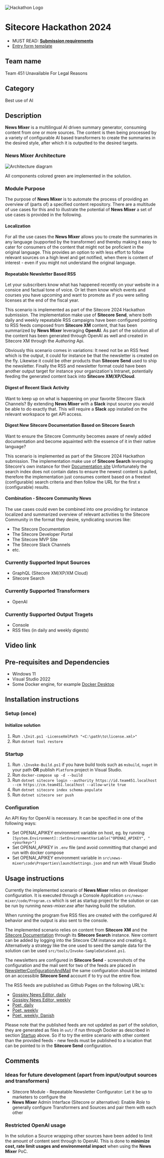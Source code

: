 ![Hackathon Logo](docs/images/hackathon.png?raw=true "Hackathon Logo")

# Sitecore Hackathon 2024

- MUST READ: **[Submission requirements](SUBMISSION_REQUIREMENTS.md)**
- [Entry form template](ENTRYFORM.md)

## Team name

Team 451 Unavailable For Legal Reasons

## Category

Best use of AI

## Description

**News Mixer** is a multilingual AI driven summary generator, consuming content from one or more sources. The content is then being processed by a variety of configurable AI based transformers to create the summaries in the desired style, after which it is outputted to the desired targets. 

### News Mixer Architecture

![Architecture diagram](docs/diagram/diagram.png)

All components colored green are implemented in the solution.

### Module Purpose

The purpose of **News Mixer** is to automate the process of providing an overview of (parts of) a specified content repository. There are a multitude of use cases for this and to illustrate the potential of **News Mixer** a set of use cases is provided in the following. 

#### Localization

For all the use cases the **News Mixer** allows you to create the summaries in any language (supported by the transformer) and thereby making it easy to cater for consumers of the content that might not be proficient in the original language. This provides an option to with less effort to follow relevant sources on a high level and get notified, when there is content of interest - even if you might not understand the original language. 

#### Repeatable Newsletter Based RSS

Let your subscribers know what has happened recently on your website in a consice and factual tone of voice. Or let them know which events and courses you have upcoming and want to promote as if you were selling licenses at the end of the fiscal year. 

This scenario is implemented as part of the Sitecore 2024 Hackathon submission. The implementation make use of **Sitecore Send**, where both daily and weekly repeatable RSS campaigns have been configured pointing to RSS feeds composed from **Sitecore XM** content, that has been summarized by **News Mixer** leveraging **OpenAI**. As part of the solution all of the content has been generated through OpenAI as well and created in Sitecore XM through the *Authoring* Api.    

Obviously this scenario comes in variations: It need not be an RSS feed which is the output, it could for instance be that the newsletter is created on the fly. Likewise it could be other products than **Sitecore Send** used to ship the newsletter. Finally the RSS and newsletter format could have been another output target for instance your organization's Intranet, potentially feeding the generated content back into **Sitecore XM/XP/Cloud**.

#### Digest of Recent Slack Activity

Want to keep up on what is happening on your favorite Sitecore Slack Channels? By extending **News Mixer** with a **Slack** input source you would be able to do exactly that. This will require a **Slack** app installed on the relevant workspace to get API access.

#### Digest New Sitecore Documentation Based on Sitecore Search

Want to ensure the Sitecore Community becomes aware of newly added documentation and become aquainted with the essence of it in their native language?

This scenario is implemented as part of the Sitecore 2024 Hackathon submission. The implementation make use of **Sitecore Search** leveraging Sitecore's own instance for their [Documentation site](https://doc.sitecore.com) Unfortunately the search index does not contain dates to ensure the newest content is pulled, therefore the implementation just consumes content based on a freetext (configurable) search criteria and then follow the URL for the first x (configurable) results.

#### Combination - Sitecore Community News

The use cases could even be combined into one providing for instance localized and summarized overview of relevant activities to the Sitecore Community in the format they desire, syndicating sources like:

- The Sitecore Documentation
- The Sitecore Developer Portal
- The Sitecore MVP Site
- The Sitecore Slack Channels
- etc.

### Currently Supported Input Sources

- GraphQL (Sitecore XM/XP/XM Cloud)
- Sitecore Search

### Currently Supported Transformers 

- OpenAI

### Currently Supported Output Tragets

- Console
- RSS files (in daily and weekly digests)

## Video link

<!-- TODO -->

## Pre-requisites and Dependencies

- Windows 11
- Visual Studio 2022
- Some Docker engine, for example [Docker Desktop](https://desktop.docker.com/win/stable/amd64/Docker%20Desktop%20Installer.exe)

## Installation instructions

### Setup (once)

#### Initialize solution

1. Run `.\Init.ps1 -LicenseXmlPath "<C:\path\to\license.xml>"`
1. Run `dotnet tool restore`

### Startup

1. Run `.\Invoke-Build.ps1` if you have build tools such as `msbuild`, `nuget` in your path **OR** publish `Platform` project in Visual Studio.
1. Run `docker-compose up -d --build`
1. Run `dotnet sitecore login --authority https://id.team451.localhost --cm https://cm.team451.localhost --allow-write true`
1. Run `dotnet sitecore index schema-populate`
1. Run `dotnet sitecore ser push`

### Configuration

An API Key for OpenAI is necessary. It can be specified in one of the following ways:
* Set OPENAI_APIKEY environment variable on host, eg. by running ``[System.Environment]::SetEnvironmentVariable("OPENAI_APIKEY", "<yourkey>")``
* Set OPENAI_APIKEY in ``.env`` file (and avoid committing that change) and run with docker compose
* Set OPENAI_APIKEY environment variable in ``src\news-mixer\code\Properties\launchSettings.json`` and run with Visual Studio

## Usage instructions

Currently the implemented scenario of **News Mixer** relies on developer configuration. It is executed through a Console Application ``src/news-mixer/code/Program.cs`` which is set as startup project for the solution or can be run by running *news-mixer.exe* after having build the solution. 

When running the program five RSS files are created with the configured AI behavior and the output is also sent to the console.

The implemented scenario relies on content from **Sitecore XM** and the [Sitecore Documentation](https://doc.sitecore.com) through its **Sitecore Search** instance. New content can be added by logging into the Sitecore CM instance and creating it. Alternatively a strategy like the one used to seed the sample data for the solution can be used ``src/tools/Invoke-SampleDataSeed.ps1``.

The newsletters are configured in **Sitecore Send** - screenshots of the configuration and the mail sent for two of the feeds are placed in [NewsletterConfigurationAndMail](docs/pdfs/NewsletterConfigurationAndMail.pdf) the same configuration should be imitated on an accessible **Sitecore Send** account if to try out the entire flow.

The RSS feeds are published as Github Pages on the following URL's: 

- [Gossipy News Editor, daily](https://sitecore-hackathon.github.io/2024-Team-451-Unavailable-For-Legal-Reasons/gossipy-daily-02-03-2024-en.rss)
- [Gossipy News Editor, weekly](https://sitecore-hackathon.github.io/2024-Team-451-Unavailable-For-Legal-Reasons/gossipy-weekly-week-9-en.rss)
- [Poet, daily](https://sitecore-hackathon.github.io/2024-Team-451-Unavailable-For-Legal-Reasons/poet-daily-02-03-2024.rss)
- [Poet, weekly](https://sitecore-hackathon.github.io/2024-Team-451-Unavailable-For-Legal-Reasons/poet-weekly-week-9.rss)
- [Poet, weekly, Danish](https://sitecore-hackathon.github.io/2024-Team-451-Unavailable-For-Legal-Reasons/poet-weekly-week-9-da.rss)

Please note that the published feeds are not updated as part of the solution, they are generated as files in ``out/`` if run through Docker as described in section [Startup](https://github.com/Sitecore-Hackathon/2024-Team-451-Unavailable-For-Legal-Reasons/tree/dev?tab=readme-ov-file#startup) above. So if to try the entire scenario with other content than the provided feeds - new feeds must be published to a location that can be pointed to in the **Sitecore Send** configuration.

## Comments

### Ideas for future development (apart from input/output sources and transformers)

- Sitecore Module - Repeatable Newsletter Configurator: Let it be up to marketers to configure the 
- **News Mixer** Admin Interface (Sitecore or alternative): Enable *Role* to generally configure Transformers and Sources and pair them with each other

### Restricted OpenAI usage

In the solution a Source wrapping other sources have been added to limit the amount of content sent through to OpenAI. This is done to **minimize cost, rate limit usages and environmental impact** when using the **News Mixer** PoC.